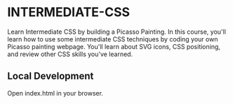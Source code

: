 # INTERMEDIATE-CSS

Learn Intermediate CSS by building a Picasso Painting.
In this course, you'll learn how to use some intermediate CSS techniques by coding your own Picasso painting webpage. You'll learn about SVG icons, CSS positioning, and review other CSS skills you've learned.

## Local Development

Open index.html in your browser.
